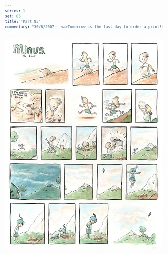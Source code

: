 ```yaml
---
series: 1
set: 85
title: 'Part 85'
commentary: "30/8/2007 - <a>Tomorrow is the last day to order a print!</a> if you're reading this on Thursday Today is the last day to order a print if you're reading this onf Friday. I am no longer taking print orders if you're reading this after Friday. Pirate story is over. Exclamation mark."
---
```


![](../../../../assets/minus/part-85/minus85.jpg)